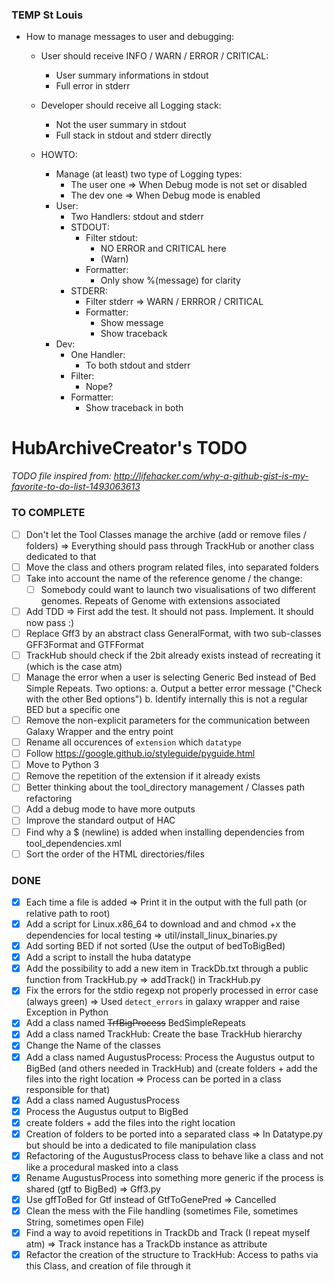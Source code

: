 ### TEMP St Louis ###
- How to manage messages to user and debugging:
    - User should receive INFO / WARN / ERROR / CRITICAL:
        - User summary informations in stdout
        - Full error in stderr
    - Developer should receive all Logging stack:
        - Not the user summary in stdout
        - Full stack in stdout and stderr directly

    - HOWTO:
        - Manage (at least) two type of Logging types:
            - The user one => When Debug mode is not set or disabled
            - The dev one => When Debug mode is enabled
        - User:
            - Two Handlers: stdout and stderr
            - STDOUT:
                - Filter stdout:
                    - NO ERROR and CRITICAL here
                    - (Warn)
                - Formatter:
                    - Only show %(message) for clarity
            - STDERR:
                - Filter stderr => WARN / ERRROR / CRITICAL
                - Formatter:
                    - Show message
                    - Show traceback
        - Dev:
            - One Handler:
                - To both stdout and stderr
            - Filter:
                - Nope?
            - Formatter:
                - Show traceback in both

# HubArchiveCreator's TODO

*TODO file inspired from: http://lifehacker.com/why-a-github-gist-is-my-favorite-to-do-list-1493063613*

### TO COMPLETE


- [ ] Don't let the Tool Classes manage the archive (add or remove files / folders) => Everything should pass through TrackHub or another class dedicated to that
- [ ] Move the class and others program related files, into separated folders
- [ ] Take into account the name of the reference genome / the change:
  - [ ] Somebody could want to launch two visualisations of two different genomes. Repeats of Genome with extensions associated
- [ ] Add TDD => First add the test. It should not pass. Implement. It should now pass :)
- [ ] Replace Gff3 by an abstract class GeneralFormat, with two sub-classes GFF3Format and GTFFormat
- [ ] TrackHub should check if the 2bit already exists instead of recreating it (which is the case atm)
- [ ] Manage the error when a user is selecting Generic Bed instead of Bed Simple Repeats. Two options: a. Output a better error message ("Check with the other Bed options") b. Identify internally this is not a regular BED but a specific one
- [ ] Remove the non-explicit parameters for the communication between Galaxy Wrapper and the entry point
- [ ] Rename all occurences of `extension` which `datatype`
- [ ] Follow https://google.github.io/styleguide/pyguide.html
- [ ] Move to Python 3
- [ ] Remove the repetition of the extension if it already exists
- [ ] Better thinking about the tool_directory management / Classes path refactoring
- [ ] Add a debug mode to have more outputs
- [ ] Improve the standard output of HAC
- [ ] Find why a $ (newline) is added when installing dependencies from tool_dependencies.xml
- [ ] Sort the order of the HTML directories/files

### DONE


- [x] Each time a file is added => Print it in the output with the full path (or relative path to root)
- [x] Add a script for Linux.x86_64 to download and and chmod +x the dependencies for local testing => util/install_linux_binaries.py
- [x] Add sorting BED if not sorted (Use the output of bedToBigBed)
- [x] Add a script to install the huba datatype
- [x] Add the possibility to add a new item in TrackDb.txt through a public function from TrackHub.py => addTrack() in TrackHub.py
- [x] Fix the errors for the stdio regexp not properly processed in error case (always green) => Used `detect_errors` in  galaxy wrapper and raise Exception in Python
- [x] Add a class named ~~TrfBigProcess~~ BedSimpleRepeats
- [x] Add a class named TrackHub: Create the base TrackHub hierarchy
- [x] Change the Name of the classes
- [x] Add a class named AugustusProcess: Process the Augustus output to BigBed (and others needed in TrackHub) and (create folders + add the files into the right location => Process can be ported in a class responsible for that)
 - [x] Add a class named AugustusProcess
 - [x] Process the Augustus output to BigBed
 - [x] create folders + add the files into the right location
 - [x] Creation of folders to be ported into a separated class => In Datatype.py but should be into a dedicated to file manipulation class
 - [x] Refactoring of the AugustusProcess class to behave like a class and not like a procedural masked into a class
 - [x] Rename AugustusProcess into something more generic if the process is shared (gtf to BigBed) => Gff3.py
- [x] Use gffToBed for Gtf instead of GtfToGenePred => Cancelled
- [x] Clean the mess with the File handling (sometimes File, sometimes String, sometimes open File)
- [x] Find a way to avoid repetitions in TrackDb and Track (I repeat myself atm) => Track instance has a TrackDb instance as attribute
- [x] Refactor the creation of the structure to TrackHub: Access to paths via this Class, and creation of file through it
